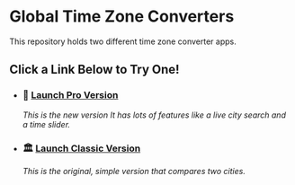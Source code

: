 # Global Time Zone Converters

This repository holds two different time zone converter apps.

## Click a Link Below to Try One!

*   ### **🚀 [Launch Pro Version](https://gripper36.github.io/Global-Time-Zone-Converter/pro_version.html)**
    *This is the new version It has lots of features like a live city search and a time slider.*

*   ### **🏛️ [Launch Classic Version](https://gripper36.github.io/Global-Time-Zone-Converter/classic_version.html)**
    *This is the original, simple version that compares two cities.*
